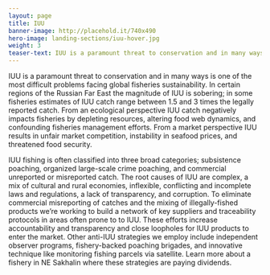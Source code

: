```yaml
---
layout: page 
title: IUU 
banner-image: http://placehold.it/740x490
hero-image: landing-sections/iuu-hover.jpg
weight: 3
teaser-text: IUU is a paramount threat to conservation and in many ways is one of the most difficult problems facing global fisheries sustainability. To eliminate commercial misreporting of catches and the mixing of illegally-fished products we’re working to build a network of key suppliers and traceability protocols in areas often prone to to IUU.
---
```

IUU is a paramount threat to conservation and in many ways is one of the most difficult problems facing global fisheries sustainability. In certain regions of the Russian Far East the magnitude of IUU is sobering; in some fisheries estimates of IUU catch range between 1.5 and 3 times the legally reported catch. From an ecological perspective IUU catch negatively impacts fisheries by depleting resources, altering food web dynamics, and confounding fisheries management efforts. From a market perspective IUU results in unfair market competition, instability in seafood prices, and threatened food security.

IUU fishing is often classified into three broad categories; subsistence poaching, organized large-scale crime poaching, and commercial unreported or misreported catch. The root causes of IUU are complex, a mix of cultural and rural economies, inflexible, conflicting and incomplete laws and regulations, a lack of transparency, and corruption. To eliminate commercial misreporting of catches and the mixing of illegally-fished products we’re working to build a network of key suppliers and traceability protocols in areas often prone to to IUU. These efforts increase accountability and transparency and close loopholes for IUU products to enter the market. Other anti-IUU strategies we employ include independent observer programs, fishery-backed poaching brigades, and innovative technique like monitoring fishing parcels via satellite. Learn more about a fishery in NE Sakhalin where these strategies are paying dividends. 
